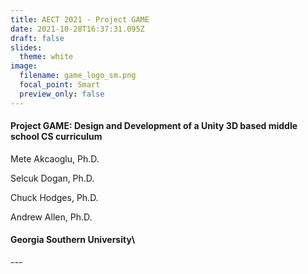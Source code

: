 ```yaml
---
title: AECT 2021 - Project GAME
date: 2021-10-28T16:37:31.095Z
draft: false
slides:
  theme: white
image:
  filename: game_logo_sm.png
  focal_point: Smart
  preview_only: false
---
```

#### Project GAME: Design and Development of a Unity 3D based middle school CS curriculum

Mete Akcaoglu, Ph.D.

Selcuk Dogan, Ph.D.

Chuck Hodges, Ph.D.

Andrew Allen, Ph.D.

#### Georgia Southern University\

\---
